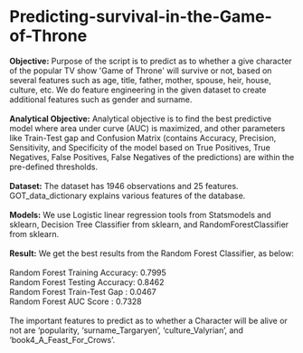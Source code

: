 # Predicting-survival-in-the-Game-of-Throne
<b>Objective:</b> Purpose of the script is to predict as to whether a give character of the popular TV show 'Game of Throne' will survive or not, based on several features such as age, title, father, mother, spouse, heir, house, culture, etc. We do feature engineering in the given dataset to create additional features such as gender and surname.<br><br>
<b>Analytical Objective:</b> Analytical objective is to find the best predictive model where area under curve (AUC) is maximized, and other parameters like Train-Test gap and Confusion Matrix (contains Accuracy, Precision, Sensitivity, and Specificity of the model based on True Positives, True Negatives, False Positives, False Negatives of the predictions) are within the pre-defined thresholds.<br><br>
<b>Dataset:</b> The dataset has 1946 observations and 25 features. GOT_data_dictionary explains various features of the database.<br><br>
<b>Models:</b> We use Logistic linear regression tools from Statsmodels and sklearn, Decision Tree Classifier from sklearn, and RandomForestClassifier from sklearn.<br><br>
<b>Result:</b> We get the best results from the Random Forest Classifier, as below:<br><br>
Random Forest Training Accuracy: 0.7995<br>
Random Forest Testing  Accuracy: 0.8462<br>
Random Forest Train-Test Gap   : 0.0467<br>
Random Forest AUC Score        : 0.7328<br><br>
The important features to predict as to whether a Character will be alive or not are ‘popularity, ‘surname_Targaryen’, ‘culture_Valyrian’, and ‘book4_A_Feast_For_Crows’.
